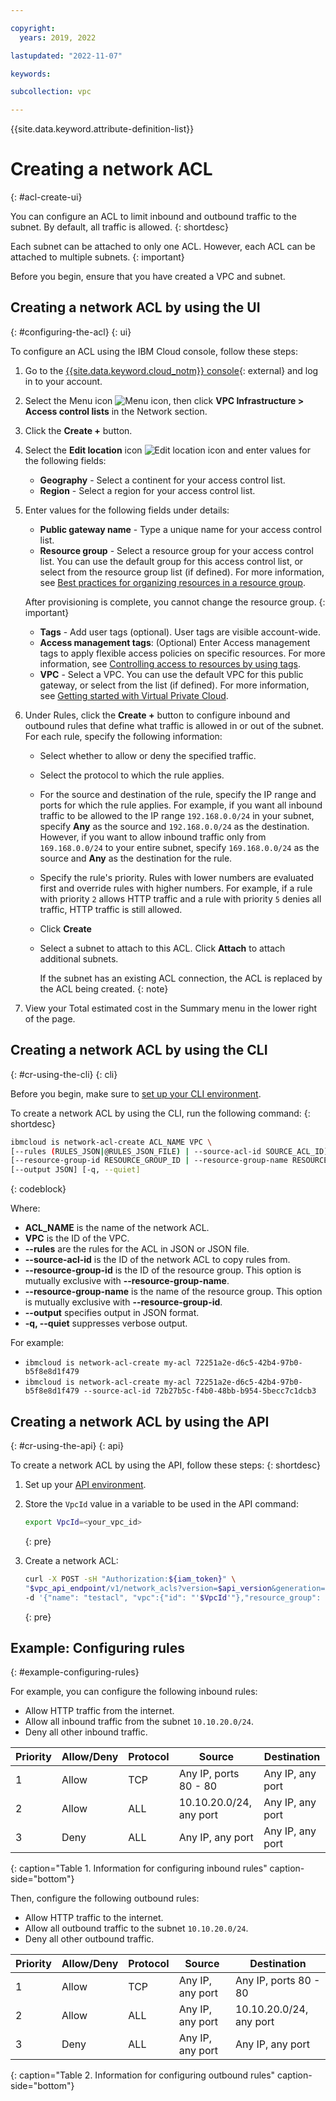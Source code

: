 ```yaml
---

copyright:
  years: 2019, 2022

lastupdated: "2022-11-07"

keywords:  

subcollection: vpc

---
```


{{site.data.keyword.attribute-definition-list}}

# Creating a network ACL
{: #acl-create-ui}

You can configure an ACL to limit inbound and outbound traffic to the subnet. By default, all traffic is allowed.
{: shortdesc}

Each subnet can be attached to only one ACL. However, each ACL can be attached to multiple subnets.
{: important}

Before you begin, ensure that you have created a VPC and subnet.

## Creating a network ACL by using the UI
{: #configuring-the-acl}
{: ui}

To configure an ACL using the IBM Cloud console, follow these steps:

1. Go to the [{{site.data.keyword.cloud_notm}} console](https://cloud.ibm.com){: external} and log in to your account.

1. Select the Menu icon ![Menu icon](../../icons/icon_hamburger.svg), then click **VPC Infrastructure > Access control lists** in the Network section.
1. Click the **Create +** button.
1. Select the **Edit location** icon ![Edit location icon](../icons/edit-tagging.svg "Edit location") and enter values for the following fields:

   * **Geography** - Select a continent for your access control list.
   * **Region** - Select a region for your access control list. 

1. Enter values for the following fields under details: 

   * **Public gateway name** - Type a unique name for your access control list.
   * **Resource group** -  Select a resource group for your access control list. You can use the default group for this access control list, or select from the resource group list (if defined). For more information, see [Best practices for organizing resources in a resource group](/docs/account?topic=account-account_setup). 

   After provisioning is complete, you cannot change the resource group. 
   {: important}

   * **Tags** - Add user tags (optional). User tags are visible account-wide. 
   * **Access management tags**: (Optional) Enter Access management tags to apply flexible access policies on specific resources. For more information, see [Controlling access to resources by using tags](/docs/account?topic=account-access-tags-tutorial).
   * **VPC** - Select a VPC. You can use the default VPC for this public gateway, or select from the list (if defined). For more information, see [Getting started with Virtual Private Cloud](/docs/vpc?topic=vpc-getting-started&interface=ui).

1. Under Rules, click the **Create +** button to configure inbound and outbound rules that define what traffic is allowed in or out of the subnet. For each rule, specify the following information:
      * Select whether to allow or deny the specified traffic.
      * Select the protocol to which the rule applies.  
      * For the source and destination of the rule, specify the IP range and ports for which the rule applies. For example, if you want all inbound traffic to be allowed to the IP range `192.168.0.0/24` in your subnet, specify **Any** as the source and `192.168.0.0/24` as the destination. However, if you want to allow inbound traffic only from `169.168.0.0/24` to your entire subnet, specify `169.168.0.0/24` as the source and **Any** as the destination for the rule.
      * Specify the rule's priority. Rules with lower numbers are evaluated first and override rules with higher numbers. For example, if a rule with priority `2` allows HTTP traffic and a rule with priority `5` denies all traffic, HTTP traffic is still allowed.   
      * Click **Create** 
   * Select a subnet to attach to this ACL. Click **Attach** to attach additional subnets.  

      If the subnet has an existing ACL connection, the ACL is replaced by the ACL being created.
      {: note}
1. View your Total estimated cost in the Summary menu in the lower right of the page. 

## Creating a network ACL by using the CLI
{: #cr-using-the-cli}
{: cli}

Before you begin, make sure to [set up your CLI environment](/docs/vpc?topic=vpc-infrastructure-cli-plugin-vpc-reference).

To create a network ACL by using the CLI, run the following command:
{: shortdesc}

```sh
ibmcloud is network-acl-create ACL_NAME VPC \
[--rules (RULES_JSON|@RULES_JSON_FILE) | --source-acl-id SOURCE_ACL_ID] \
[--resource-group-id RESOURCE_GROUP_ID | --resource-group-name RESOURCE_GROUP_NAME] \
[--output JSON] [-q, --quiet]
```
{: codeblock}

Where:

* **ACL_NAME** is the name of the network ACL.
* **VPC** is the ID of the VPC.
* **--rules** are the rules for the ACL in JSON or JSON file.
* **--source-acl-id** is the ID of the network ACL to copy rules from.
* **--resource-group-id** is the ID of the resource group. This option is mutually exclusive with **--resource-group-name**.
* **--resource-group-name** is the name of the resource group. This option is mutually exclusive with **--resource-group-id**.
* **--output** specifies output in JSON format.
* **-q, --quiet** suppresses verbose output.

For example:

- `ibmcloud is network-acl-create my-acl 72251a2e-d6c5-42b4-97b0-b5f8e8d1f479`
- `ibmcloud is network-acl-create my-acl 72251a2e-d6c5-42b4-97b0-b5f8e8d1f479 --source-acl-id 72b27b5c-f4b0-48bb-b954-5becc7c1dcb3`

## Creating a network ACL by using the API
{: #cr-using-the-api}
{: api}

To create a network ACL by using the API, follow these steps:
{: shortdesc}

1. Set up your [API environment](/docs/vpc?topic=vpc-set-up-environment#api-prerequisites-setup).
1. Store the `VpcId` value in a variable to be used in the API command:

    ```sh
    export VpcId=<your_vpc_id>
    ```
    {: pre}

1. Create a network ACL:  

   ```sh
   curl -X POST -sH "Authorization:${iam_token}" \
   "$vpc_api_endpoint/v1/network_acls?version=$api_version&generation=2" \
   -d '{"name": "testacl", "vpc":{"id": "'$VpcId'"},"resource_group": {"id": "'$ResourceGroupId'"}}' | jq
   ```
   {: pre}

## Example: Configuring rules
{: #example-configuring-rules}

For example, you can configure the following inbound rules:

* Allow HTTP traffic from the internet.
* Allow all inbound traffic from the subnet `10.10.20.0/24`.
* Deny all other inbound traffic.

| Priority | Allow/Deny | Protocol | Source | Destination |
|--------------|-----------|------|------|------|
| 1 | Allow | TCP | Any IP, ports 80 - 80 |Any IP, any port|
| 2 | Allow | ALL | 10.10.20.0/24, any port |Any IP, any port|
| 3 | Deny| ALL | Any IP, any port |Any IP, any port|
{: caption="Table 1. Information for configuring inbound rules" caption-side="bottom"}

Then, configure the following outbound rules:

* Allow HTTP traffic to the internet.
* Allow all outbound traffic to the subnet `10.10.20.0/24`.
* Deny all other outbound traffic.

| Priority | Allow/Deny | Protocol | Source | Destination |
|--------------|-----------|------|------|------|
| 1 | Allow | TCP | Any IP, any port |Any IP, ports 80 - 80  |
| 2 | Allow | ALL | Any IP, any port | 10.10.20.0/24, any port |
| 3 | Deny| ALL | Any IP, any port |Any IP, any port|
{: caption="Table 2. Information for configuring outbound rules" caption-side="bottom"}
